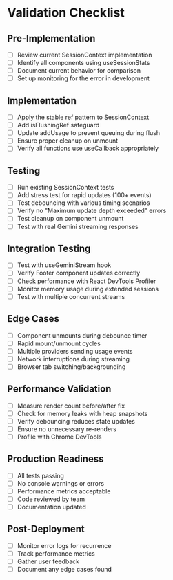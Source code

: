 # Validation Checklist

## Pre-Implementation
- [ ] Review current SessionContext implementation
- [ ] Identify all components using useSessionStats
- [ ] Document current behavior for comparison
- [ ] Set up monitoring for the error in development

## Implementation
- [ ] Apply the stable ref pattern to SessionContext
- [ ] Add isFlushingRef safeguard
- [ ] Update addUsage to prevent queuing during flush
- [ ] Ensure proper cleanup on unmount
- [ ] Verify all functions use useCallback appropriately

## Testing
- [ ] Run existing SessionContext tests
- [ ] Add stress test for rapid updates (100+ events)
- [ ] Test debouncing with various timing scenarios
- [ ] Verify no "Maximum update depth exceeded" errors
- [ ] Test cleanup on component unmount
- [ ] Test with real Gemini streaming responses

## Integration Testing
- [ ] Test with useGeminiStream hook
- [ ] Verify Footer component updates correctly
- [ ] Check performance with React DevTools Profiler
- [ ] Monitor memory usage during extended sessions
- [ ] Test with multiple concurrent streams

## Edge Cases
- [ ] Component unmounts during debounce timer
- [ ] Rapid mount/unmount cycles
- [ ] Multiple providers sending usage events
- [ ] Network interruptions during streaming
- [ ] Browser tab switching/backgrounding

## Performance Validation
- [ ] Measure render count before/after fix
- [ ] Check for memory leaks with heap snapshots
- [ ] Verify debouncing reduces state updates
- [ ] Ensure no unnecessary re-renders
- [ ] Profile with Chrome DevTools

## Production Readiness
- [ ] All tests passing
- [ ] No console warnings or errors
- [ ] Performance metrics acceptable
- [ ] Code reviewed by team
- [ ] Documentation updated

## Post-Deployment
- [ ] Monitor error logs for recurrence
- [ ] Track performance metrics
- [ ] Gather user feedback
- [ ] Document any edge cases found